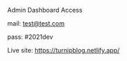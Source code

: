 
Admin Dashboard Access

mail: test@test.com

pass: #2021dev

Live site: https://turnipblog.netlify.app/
